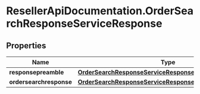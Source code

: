 # ResellerApiDocumentation.OrderSearchResponseServiceResponse

## Properties

Name | Type | Description | Notes
------------ | ------------- | ------------- | -------------
**responsepreamble** | [**OrderSearchResponseServiceResponseResponsepreamble**](OrderSearchResponseServiceResponseResponsepreamble.md) |  | [optional] 
**ordersearchresponse** | [**OrderSearchResponseServiceResponseOrdersearchresponse**](OrderSearchResponseServiceResponseOrdersearchresponse.md) |  | [optional] 


